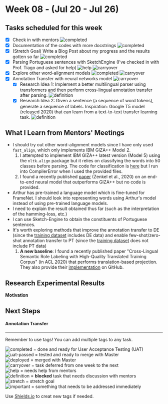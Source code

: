 # Week 08 - (Jul 20 - Jul 26)

## Tasks scheduled for this week
- [X] Check in with mentors ![completed](https://img.shields.io/static/v1?label=&message=completed&color=green)
- [X] Documentation of the codes with more docstrings ![completed](https://img.shields.io/static/v1?label=&message=completed&color=green)
- [X] (Stretch Goal) Write a Blog Post about my progress and the results gotten so far ![completed](https://img.shields.io/static/v1?label=&message=completed&color=green)
- [X] Parsing Portuguese sentences with SketchEngine (I've checked in with Prof. Tiago and asked for help) ![help](https://img.shields.io/static/v1?label=&message=need_help&color=blue) ![carryover](https://img.shields.io/static/v1?label=carryover&message=continue_next_week&color=yellow)
- [X] Explore other word-alignment models ![completed](https://img.shields.io/static/v1?label=&message=completed&color=green) ![carryover](https://img.shields.io/static/v1?label=carryover&message=continue_next_week&color=yellow)
- [X] Annotation Transfer with neural networks model ![carryover](https://img.shields.io/static/v1?label=carryover&message=continue_next_week&color=yellow)
  - [X] Research Idea 1: Implement a better multilingual parser using transformers and then perform cross-lingual annotation transfer after parsing. ![definition](https://img.shields.io/static/v1?label=result&message=disappointing&color=red)
  - [X] Research Idea 2: Given a sentence (a sequence of word tokens), generate a sequence of labels. Inspiration: Google T5 model (released 2020) that can learn from a text-to-text transfer learning task.  ![definition](https://img.shields.io/static/v1?label=result&message=disappointing&color=red)

## What I Learn from Mentors' Meetings
- I should try out other word-alignment models since I have only used `fast_align`, which only implements IBM GIZA++ Model 2.
  1. I attempted to implement IBM GIZA++ latest version (Model 5) using the `nltk.align` package but it relies on classifying the words into 50 classes before parsing. The code for classification is [here](http://www.fjoch.com/mkcls.html) but I run into CompilerError when I used the provided files. 
  2. I found a recently published [paper](https://arxiv.org/abs/2004.14675) (Zenkel et al., 2020) on an end-to-end neural model that outperforms GIZA++ but no code is provided.
- Arthur has pre-trained a language model which is fine-tuned for FrameNet. I should look into representing words using Arthur's model instead of using pre-trained language models.
- I need to explain the result obtained thus far (such as the interpretation of the hamming-loss, etc.)
- I can use Sketch-Engine to obtain the constituents of Portuguese sentences.
- It's worth exploring methods that improve the annotation transfer to DE (since the [training dataset](https://github.com/andersjo/any-language-frames) includes DE data) and enable few-shot/zero-shot annotation transfer to PT (since the [training dataset](https://github.com/andersjo/any-language-frames) does not include PT data)
  1. **A new baseline**: I found a recently published paper "Cross-Lingual Semantic Role Labeling with High-Quality Translated Training Corpus"
 (in ACL 2020) that performs translation-based projection. They also provide their [implementation](https://github.com/scofield7419/XSRL-ACL/tree/master/Projection) on GitHub. 

## Research Experimental Results
**Motivation**

## Next Steps 
#### Annotation Transfer


---
Remember to use tags! You can add multiple tags to any task.

![completed](https://img.shields.io/static/v1?label=&message=completed&color=green) = done and ready for User Acceptance Testing (UAT)<br>
![uat-passed](https://img.shields.io/static/v1?label=UAT&message=passed&color=success) = tested and ready to merge with Master<br>
![deployed](https://img.shields.io/static/v1?label=&message=deployed&color=success) = merged with Master<br>
![carryover](https://img.shields.io/static/v1?label=&message=carryover&color=yellow) = task deferred from one week to the next<br>
![help](https://img.shields.io/static/v1?label=&message=need_help&color=blue) = needs help from mentors<br>
![definition](https://img.shields.io/static/v1?label=&message=needs_definition&color=orange) = **blocked** task that needs discussion with mentors<br>
![stretch](https://img.shields.io/static/v1?label=&message=stretch&color=orange) = stretch goal <br>
![important](https://img.shields.io/static/v1?label=&message=important&color=red) = something that needs to be addressed immediately<br>


Use [Shields.io](https://shields.io) to creat new tags if needed.

